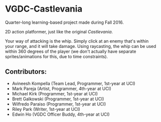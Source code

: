 # VGDC-Castlevania
Quarter-long learning-based project made during Fall 2016. 

2D action platformer, just like the original _Castlevania_.

Your way of attacking is the whip. Simply click at an enemy that's within your range, and it will take damage.
Using raycasting, the whip can be used within 360 degrees of the player (we don't actually have separate sprites/animations for this, due to time constraints).

## Contributors:
- Avineesh Kompella (Team Lead, Programmer, 1st-year at UCI)
- Mark Pareja (Artist, Programmer, 4th-year at UCI)
- Michael Kirk (Programmer, 1st-year at UCI)
- Brett Galkowski (Programmer, 1st-year at UCI)
- Wilfredo Paraiso (Programmer, 1st-year at UCI)
- Riley Park (Writer, 1st-year at UCI)
- Edwin Ho (VGDC Officer Buddy, 4th-year at UCI)
